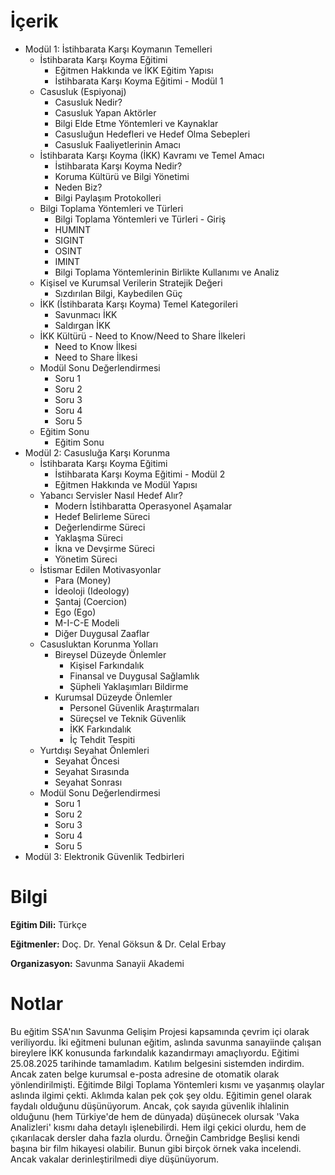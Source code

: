 # İçerik
* Modül 1: İstihbarata Karşı Koymanın Temelleri
  + İstihbarata Karşı Koyma Eğitimi
    + Eğitmen Hakkında ve İKK Eğitim Yapısı
    + İstihbarata Karşı Koyma Eğitimi - Modül 1
  + Casusluk (Espiyonaj)
    + Casusluk Nedir?
    + Casusluk Yapan Aktörler
    + Bilgi Elde Etme Yöntemleri ve Kaynaklar
    + Casusluğun Hedefleri ve Hedef Olma Sebepleri
    + Casusluk Faaliyetlerinin Amacı
  + İstihbarata Karşı Koyma (İKK) Kavramı ve Temel Amacı
    + İstihbarata Karşı Koyma Nedir?
    + Koruma Kültürü ve Bilgi Yönetimi
    + Neden Biz?
    + Bilgi Paylaşım Protokolleri
  + Bilgi Toplama Yöntemleri ve Türleri
    + Bilgi Toplama Yöntemleri ve Türleri - Giriş
    + HUMINT
    + SIGINT
    + OSINT
    + IMINT
    + Bilgi Toplama Yöntemlerinin Birlikte Kullanımı ve Analiz
  + Kişisel ve Kurumsal Verilerin Stratejik Değeri
    + Sızdırılan Bilgi, Kaybedilen Güç
  + İKK (İstihbarata Karşı Koyma) Temel Kategorileri
    + Savunmacı İKK
    + Saldırgan İKK
  + İKK Kültürü - Need to Know/Need to Share İlkeleri
    + Need to Know İlkesi
    + Need to Share İlkesi
  + Modül Sonu Değerlendirmesi
    + Soru 1
    + Soru 2
    + Soru 3
    + Soru 4
    + Soru 5
  + Eğitim Sonu
    + Eğitim Sonu
* Modül 2: Casusluğa Karşı Korunma
  + İstihbarata Karşı Koyma Eğitimi
    + İstihbarata Karşı Koyma Eğitimi - Modül 2
    + Eğitmen Hakkında ve Modül Yapısı
  + Yabancı Servisler Nasıl Hedef Alır?
    + Modern İstihbaratta Operasyonel Aşamalar
    + Hedef Belirleme Süreci
    + Değerlendirme Süreci
    + Yaklaşma Süreci
    + İkna ve Devşirme Süreci
    + Yönetim Süreci
  + İstismar Edilen Motivasyonlar
    + Para (Money)
    + İdeoloji (Ideology)
    + Şantaj (Coercion)
    + Ego (Ego)
    + M-I-C-E Modeli
    + Diğer Duygusal Zaaflar
  + Casusluktan Korunma Yolları
    + Bireysel Düzeyde Önlemler
      + Kişisel Farkındalık
      + Finansal ve Duygusal Sağlamlık
      + Şüpheli Yaklaşımları Bildirme
    + Kurumsal Düzeyde Önlemler
      + Personel Güvenlik Araştırmaları
      + Süreçsel ve Teknik Güvenlik
      + İKK Farkındalık
      + İç Tehdit Tespiti
  + Yurtdışı Seyahat Önlemleri
    + Seyahat Öncesi
    + Seyahat Sırasında
    + Seyahat Sonrası
  + Modül Sonu Değerlendirmesi
    + Soru 1
    + Soru 2
    + Soru 3
    + Soru 4
    + Soru 5
* Modül 3: Elektronik Güvenlik Tedbirleri


# Bilgi
**Eğitim Dili:** Türkçe

**Eğitmenler:** Doç. Dr. Yenal Göksun & Dr. Celal Erbay

**Organizasyon:** Savunma Sanayii Akademi

# Notlar
Bu eğitim SSA'nın Savunma Gelişim Projesi kapsamında çevrim içi olarak veriliyordu. İki eğitmeni bulunan eğitim, aslında savunma sanayiinde çalışan bireylere İKK konusunda farkındalık kazandırmayı amaçlıyordu. Eğitimi 25.08.2025 tarihinde tamamladım. Katılım belgesini sistemden indirdim. Ancak zaten belge kurumsal e-posta adresine de otomatik olarak yönlendirilmişti. Eğitimde Bilgi Toplama Yöntemleri kısmı ve yaşanmış olaylar aslında ilgimi çekti. Aklımda kalan pek çok şey oldu.
Eğitimin genel olarak faydalı olduğunu düşünüyorum. Ancak, çok sayıda güvenlik ihlalinin olduğunu (hem Türkiye'de hem de dünyada) düşünecek olursak 'Vaka Analizleri' kısmı daha detaylı işlenebilirdi. Hem ilgi çekici olurdu, hem de çıkarılacak dersler daha fazla olurdu.
Örneğin Cambridge Beşlisi kendi başına bir film hikayesi olabilir. Bunun gibi birçok örnek vaka incelendi. Ancak vakalar derinleştirilmedi diye düşünüyorum.
